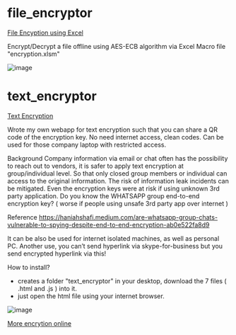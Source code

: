 
# file_encryptor

[File Encyption using Excel](https://github.com/WingsMaker/text_encryptor/blob/main/encryption.xlsm)

Encrypt/Decrypt a file offline using AES-ECB algorithm via Excel Macro file "encryption.xlsm"

![image](https://user-images.githubusercontent.com/32192638/166081295-4f28207c-8b73-429f-9720-c97e51559b44.png)

# text_encryptor

[Text Encryption](https://wingsmaker.github.io/Github/crypto.html)


Wrote my own webapp for text encryption such that you can share a QR code of the encryption key.
No need internet access, clean codes.
Can be used for those company laptop with restricted access.

Background
                Company information via email or chat often has the possibility to reach out to vendors, it is safer to apply text encryption at group/individual level.
                So that only closed group members or individual can access to the original information. The risk of information leak incidents can be mitigated.
                Even the encryption keys were at risk if using unknown 3rd party application. Do you know the WHATSAPP group end-to-end encryption key? 
                ( worse if people using unsafe 3rd party app over internet )
 
Reference
                https://haniahshafi.medium.com/are-whatsapp-group-chats-vulnerable-to-spying-despite-end-to-end-encryption-ab0e522fa8d9


It can be also be used for internet isolated machines, as well as personal PC.
Another use, you can’t send hyperlink via skype-for-business but you send encrypted hyperlink via this!

How to install?
- creates a folder "text_encryptor" in your desktop, download the 7 files ( .html and .js ) into it.
- just open the html file using your internet browser.

![image](https://user-images.githubusercontent.com/32192638/122661253-e0c41080-d1ba-11eb-83e8-1b0d10a4da1a.png)

[More encrytion online](https://encode-decode.com/)
